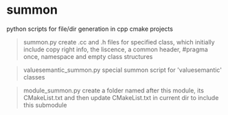 # summon
python scripts for file/dir generation in cpp cmake projects

> summon.py <classname>
    create .cc and .h files for specified class, which initially include copy right info, the liscence, a common header, #pragma once, namespace and empty class structures

> valuesemantic_summon.py <classname>
    special summon script for 'valuesemantic' classes

> module_summon.py <modulename>
    create a folder named after this module, its CMakeList.txt and then update CMakeList.txt in current dir to include this submodule

